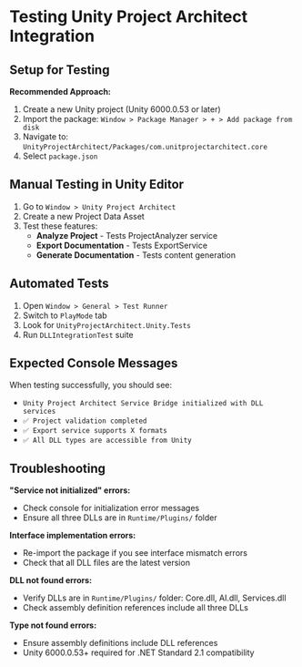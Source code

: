 # Testing Unity Project Architect Integration

## Setup for Testing

**Recommended Approach:**
1. Create a new Unity project (Unity 6000.0.53 or later)
2. Import the package: `Window > Package Manager > + > Add package from disk`
3. Navigate to: `UnityProjectArchitect/Packages/com.unitprojectarchitect.core`
4. Select `package.json`

## Manual Testing in Unity Editor

1. Go to `Window > Unity Project Architect`
2. Create a new Project Data Asset
3. Test these features:
   - **Analyze Project** - Tests ProjectAnalyzer service
   - **Export Documentation** - Tests ExportService 
   - **Generate Documentation** - Tests content generation

## Automated Tests

1. Open `Window > General > Test Runner`
2. Switch to `PlayMode` tab
3. Look for `UnityProjectArchitect.Unity.Tests`
4. Run `DLLIntegrationTest` suite

## Expected Console Messages

When testing successfully, you should see:
- `Unity Project Architect Service Bridge initialized with DLL services`
- `✅ Project validation completed`
- `✅ Export service supports X formats`
- `✅ All DLL types are accessible from Unity`

## Troubleshooting

**"Service not initialized" errors:**
- Check console for initialization error messages
- Ensure all three DLLs are in `Runtime/Plugins/` folder

**Interface implementation errors:**
- Re-import the package if you see interface mismatch errors
- Check that all DLL files are the latest version

**DLL not found errors:**
- Verify DLLs are in `Runtime/Plugins/` folder: Core.dll, AI.dll, Services.dll
- Check assembly definition references include all three DLLs

**Type not found errors:**
- Ensure assembly definitions include DLL references
- Unity 6000.0.53+ required for .NET Standard 2.1 compatibility